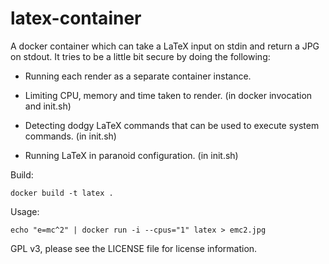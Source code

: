 # latex-container

A docker container which can take a LaTeX input on stdin and return a JPG on stdout.
It tries to be a little bit secure by doing the following:

* Running each render as a separate container instance.

* Limiting CPU, memory and time taken to render. (in docker invocation and init.sh)

* Detecting dodgy LaTeX commands that can be used to execute system commands. (in init.sh)

* Running LaTeX in paranoid configuration. (in init.sh)


Build:

    docker build -t latex .

Usage:

    echo "e=mc^2" | docker run -i --cpus="1" latex > emc2.jpg


GPL v3, please see the LICENSE file for license information.
